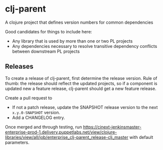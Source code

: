 # clj-parent
A clojure project that defines version numbers for common dependencies

Good candidates for things to include here:

* Any library that is used by more than one or two PL projects
* Any dependencies necessary to resolve transitive dependency conflicts between downstream PL projects

## Releases

To create a release of clj-parent, first determine the release version. Rule of thumb: the release should reflect the updated projects, so if a component is updated new a feature release, clj-parent should get a new feature release.

Create a pull request to
* If not a patch release, update the SNAPSHOT release version to the next `x.y.0-SNAPSHOT` version.
* Add a CHANGELOG entry.

Once merged and through testing, run https://cinext-jenkinsmaster-enterprise-prod-1.delivery.puppetlabs.net/view/clojure-libraries/view/all/job/enterprise_clj-parent_release-clj_master with default parameters.
